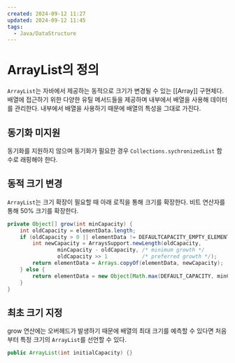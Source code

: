 ```yaml
---
created: 2024-09-12 11:27
updated: 2024-09-12 11:45
tags:
  - Java/DataStructure
---
```

# ArrayList의 정의
`ArrayList`는 자바에서 제공하는 동적으로 크기가 변경될 수 있는 [[Array]] 구현체다.
배열에 접근하기 위한 다양한 유틸 메서드들을 제공하며 내부에서 배열을 사용해 데이터를 관리한다.
내부에서 배열을 사용하기 때문에 배열의 특성을 그대로 가진다.
## 동기화 미지원
동기화를 지원하지 않으며 동기화가 필요한 경우 `Collections.sychronizedList` 함수로 래핑해야 한다.
## 동적 크기 변경
`ArrayList`는 크기 확장이 필요할 때 아래 로직을 통해 크기를 확장한다. 비트 연산자를 통해 50% 크기를 확장한다.
```java
private Object[] grow(int minCapacity) {  
    int oldCapacity = elementData.length;  
    if (oldCapacity > 0 || elementData != DEFAULTCAPACITY_EMPTY_ELEMENTDATA) {  
        int newCapacity = ArraysSupport.newLength(oldCapacity,  
                minCapacity - oldCapacity, /* minimum growth */  
                oldCapacity >> 1           /* preferred growth */);  
        return elementData = Arrays.copyOf(elementData, newCapacity);  
    } else {  
        return elementData = new Object[Math.max(DEFAULT_CAPACITY, minCapacity)];  
    }  
}
```
## 최초 크기 지정
grow 연산에는 오버헤드가 발생하기 때문에 배열의 최대 크기를 예측할 수 있다면 처음부터 특정 크기의 `ArrayList`를 선언할 수 있다.
```java
public ArrayList(int initialCapacity) {}
```